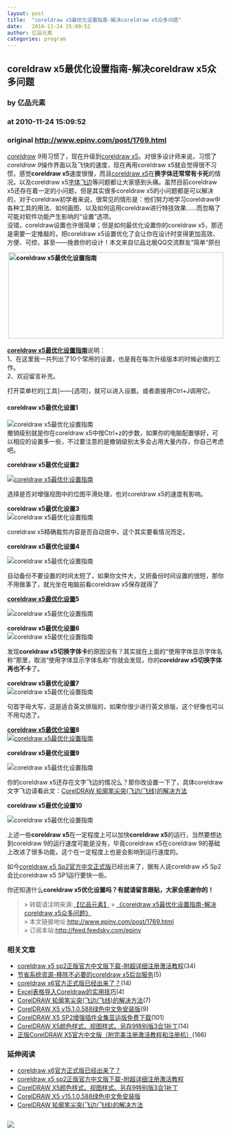 ```yaml
---
layout: post
title:  "coreldraw x5最优化设置指南-解决coreldraw x5众多问题"
date:   2010-11-24 15:09:52
author: 亿品元素
categories: program
---
```


## coreldraw x5最优化设置指南-解决coreldraw x5众多问题
### by 亿品元素
### at 2010-11-24 15:09:52
### original <http://www.epinv.com/post/1769.html>

<p><em><span><a href="http://www.epinv.com/post/1623.html" title="coreldraw">coreldraw</a></span> 9</em>用习惯了，现在升级到<a href="http://www.epinv.com/post/595.html">coreldraw x5</a>。对很多设计师来说，习惯了<em>coreldraw 9</em>操作界面以及飞快的速度，现在再用coreldraw x5就会觉得很不习惯，感觉<strong>coreldraw x5</strong>速度很慢，而且<a href="http://www.epinv.com/post/1623.html">coreldraw x5</a>在<strong>换字体还常常有卡死</strong>的情况。以及coreldraw x5<a href="http://www.epinv.com/post/1143.html">字体飞边</a>等问题都让大家感到头痛。虽然目前coreldraw x5还存在着一定的小问题，但是其实很多coreldraw x5的小问题都是可以解决的，对于coreldraw初学者来说，很常见的情形是：他们努力地学习coreldraw中各种工具的用法、如何画图、以及如何运用coreldraw进行特技效果……而忽略了可能对软件功能产生影响的“设置”选项。<br>
没错，coreldraw设置也许很简单；但是如何最优化设置你的coreldraw x5，那还是需要一定推敲的，把coreldraw x5设置优化了会让你在设计时变得更加高效、方便、可控，甚至——挽救你的设计！本文来自亿品北极QQ交流群友“简单”原创</p>
<p><strong> <a href="http://www.epinv.com/post/1769.html"><img src="http://www.epinv.com/wp-content/uploads/img/Coreldrawx5_CAE9/coreldrawx5.jpg" alt="coreldraw x5最优化设置指南" width="500" height="200"></a> </strong></p>
<p><strong><a href="http://www.epinv.com/post/1769.html">coreldraw x5最优化设置指南</a></strong>说明：<br>
1、在这里我一共列出了10个常用的设置，也是我在每次升级版本的时候必做的工作。<br>
2、欢迎留言补充。</p>
<p>打开菜单栏的[工具]——[选项]，就可以进入设置。或者直接用Ctrl+J调用它。</p>
<h4><strong>coreldraw x5最优化设置1</strong></h4>
<p><img src="http://www.epinv.com/wp-content/uploads/auto-save-image/2010/11/0726122t3.jpg" border="0" alt="coreldraw x5最优化设置指南"><br>
撤销级别就是你在coreldraw x5中按Ctrl+z的步数，如果你的电脑配置够好，可以相应的设置多一些，不过要注意的是撤销级别太多会占用大量内存，你自己考虑吧。</p>
<p><strong>coreldraw x5最优化设置2</strong></p>
<p><a href="http://www.epinv.com/post/1769.html"><img src="http://www.epinv.com/wp-content/uploads/auto-save-image/2010/11/072615oXx.jpg" border="0" alt="coreldraw x5最优化设置指南"></a></p>
<p>选择是否对增强视图中的位图平滑处理，也对coreldraw x5的速度有影响。</p>
<p><strong>coreldraw x5最优化设置3</strong><br>
<img src="http://www.epinv.com/wp-content/uploads/auto-save-image/2010/11/072616KNi.jpg" border="0" alt="coreldraw x5最优化设置指南"></p>
<p>coreldraw x5精确裁剪内容是否自动居中，这个其实要看情况而定。</p>
<p><strong>coreldraw x5最优化设置4</strong></p>
<p><img src="http://www.epinv.com/wp-content/uploads/auto-save-image/2010/11/0726187lT.jpg" border="0" alt="coreldraw x5最优化设置指南"></p>
<p>自动备份不要设置的时间太短了，如果你文件大，又把备份时间设置的很短，那你不用做事了，就光坐在电脑前看coreldraw x5保存就得了</p>
<p><a href="http://www.epinv.com/post/1769.html"><strong>coreldraw x5最优化设置</strong></a><strong>5</strong></p>
<p><img src="http://www.epinv.com/wp-content/uploads/auto-save-image/2010/11/07261974x.jpg" border="0" alt="coreldraw x5最优化设置指南"></p>
<p><strong>coreldraw x5最优化设置6</strong><br>
<img src="http://www.epinv.com/wp-content/uploads/auto-save-image/2010/11/0726213qT.jpg" border="0" alt="coreldraw x5最优化设置指南"></p>
<p>发现<strong>coreldraw x5切换字体卡</strong>的原因没有？其实就在上面的“使用字体显示字体名称”那里，取消“使用字体显示字体名称”你就会发现，你的<strong>coreldraw x5切换字体再也不卡</strong>了。</p>
<p><strong>coreldraw x5最优化设置7</strong><br>
<img src="http://www.epinv.com/wp-content/uploads/auto-save-image/2010/11/072624aH9.jpg" border="0" alt="coreldraw x5最优化设置指南"></p>
<p>句首字母大写，这是适合英文排版的，如果你很少进行英文排版，这个好像也可以不用勾选了。</p>
<p><a href="http://www.epinv.com/post/1769.html"><strong>coreldraw x5最优化设置</strong></a><strong>8</strong><br>
<a href="http://www.epinv.com/post/1769.html"><img src="http://www.epinv.com/wp-content/uploads/auto-save-image/2010/11/072625KkS.jpg" border="0" alt="coreldraw x5最优化设置指南"></a></p>
<p><strong>coreldraw x5最优化设置9</strong></p>
<p><img src="http://www.epinv.com/wp-content/uploads/auto-save-image/2010/11/072627CnQ.jpg" border="0" alt="coreldraw x5最优化设置指南"></p>
<p>你的coreldraw x5还存在文字飞边的情况么？那你改设置一下了，具体coreldraw文字飞边请看此文：<a href="http://www.epinv.com/post/1143.html">CorelDRAW 轮廓笔尖突(飞边/飞线)的解决方法</a></p>
<p><strong>coreldraw x5最优化设置10</strong></p>
<p><img src="http://www.epinv.com/wp-content/uploads/auto-save-image/2010/11/072629Nbo.jpg" border="0" alt="coreldraw x5最优化设置指南"></p>
<p>上述一些<strong>coreldraw x5</strong>在一定程度上可以加快<strong>coreldraw x5</strong>的运行，当然要想达到coreldraw 9的运行速度可能是没有，毕竟coreldraw x5在coreldraw 9的基础上改进了很多功能，这个在一定程度上也是会影响到运行速度的。</p>
<p>如今<a href="http://www.epinv.com/post/1623.html">coreldraw x5 Sp2官方中文正式版</a>已经出来了，据有人说coreldraw x5 Sp2会比coreldraw x5 SP1运行要快一些。</p>
<p>你还知道什么<strong>coreldraw x5优化设置吗？有就请留言跟贴，大家会感谢你的！</strong></p>
<blockquote><div>  » 转载请注明来源:<a title="亿品元素设计资源" href="http://www.epinv.com/">【亿品元素】</a> » <a rel="bookmark" title="coreldraw x5最优化设置指南-解决coreldraw x5众多问题" href="http://www.epinv.com/post/1769.html">《coreldraw x5最优化设置指南-解决coreldraw x5众多问题》</a></div><div> » 本文链接地址:<a rel="bookmark" title="coreldraw x5最优化设置指南-解决coreldraw x5众多问题" href="http://www.epinv.com/post/1769.html">http://www.epinv.com/post/1769.html</a></div><div>  » 订阅本站:<a title="亿品元素设计资源" href="http://feed.feedsky.com/epinv">http://feed.feedsky.com/epinv</a></div></blockquote><h3>相关文章</h3><ul><li><a href="http://www.epinv.com/post/1623.html" title="coreldraw x5 sp2正版官方中文版下载-附超详细注册激活教程 2010.11.12">coreldraw x5 sp2正版官方中文版下载-附超详细注册激活教程</a>(34)</li>
<li><a href="http://www.epinv.com/post/1547.html" title="节省系统资源-移除不必要的coreldraw x5后台服务 2010.10.27">节省系统资源-移除不必要的coreldraw x5后台服务</a>(5)</li>
<li><a href="http://www.epinv.com/post/1557.html" title="coreldraw x6官方正式版已经出来了？ 2010.11.2">coreldraw x6官方正式版已经出来了？</a>(14)</li>
<li><a href="http://www.epinv.com/post/1153.html" title="Excel表格导入Coreldraw的实用技巧 2010.09.27">Excel表格导入Coreldraw的实用技巧</a>(4)</li>
<li><a href="http://www.epinv.com/post/1143.html" title="CorelDRAW 轮廓笔尖突(飞边/飞线)的解决方法 2010.09.24">CorelDRAW 轮廓笔尖突(飞边/飞线)的解决方法</a>(7)</li>
<li><a href="http://www.epinv.com/post/1139.html" title="CorelDRAW X5 v15.1.0.588绿色中文免安装版 2010.09.22">CorelDRAW X5 v15.1.0.588绿色中文免安装版</a>(9)</li>
<li><a href="http://www.epinv.com/post/1138.html" title="CorelDRAW X5 SP2增强插件全集亚运版免费下载 2010.09.19">CorelDRAW X5 SP2增强插件全集亚运版免费下载</a>(101)</li>
<li><a href="http://www.epinv.com/post/597.html" title="CorelDRAW X5颜色样式、视图样式、另存9特别版3合1补丁 2010.08.16">CorelDRAW X5颜色样式、视图样式、另存9特别版3合1补丁</a>(14)</li>
<li><a href="http://www.epinv.com/post/595.html" title="正版CorelDRAW X5官方中文版（附完美注册激活教程和注册机） 2010.08.15">正版CorelDRAW X5官方中文版（附完美注册激活教程和注册机）</a>(166)</li>
</ul>

 
 
<div> 
<h3>延伸阅读</h3> 
<ul> 
 
<li><a title="coreldraw x6官方正式版已经出来了？" href="http://www.epinv.com/post/1557.html" rel="bookmark">coreldraw x6官方正式版已经出来了？</a></li> 
 
<li><a title="coreldraw x5 sp2正版官方中文版下载-附超详细注册激活教程" href="http://www.epinv.com/post/1623.html" rel="bookmark">coreldraw x5 sp2正版官方中文版下载-附超详细注册激活教程</a></li> 
 
<li><a title="CorelDRAW X5颜色样式、视图样式、另存9特别版3合1补丁" href="http://www.epinv.com/post/597.html" rel="bookmark">CorelDRAW X5颜色样式、视图样式、另存9特别版3合1补丁</a></li> 
 
<li><a title="CorelDRAW X5 v15.1.0.588绿色中文免安装版" href="http://www.epinv.com/post/1139.html" rel="bookmark">CorelDRAW X5 v15.1.0.588绿色中文免安装版</a></li> 
 
<li><a title="CorelDRAW 轮廓笔尖突(飞边/飞线)的解决方法" href="http://www.epinv.com/post/1143.html" rel="bookmark">CorelDRAW 轮廓笔尖突(飞边/飞线)的解决方法</a></li> 
 
</ul> 
</div><img src="http://www1.feedsky.com/t1/443853817/epinv/feedsky/s.gif?r=http://www.epinv.com/post/1769.html" border="0" height="0" width="0"><p><a href="http://www1.feedsky.com/r/l/feedsky/epinv/443853817/art01.html"><img border="0" ismap src="http://www1.feedsky.com/r/i/feedsky/epinv/443853817/art01.gif"></a></p>